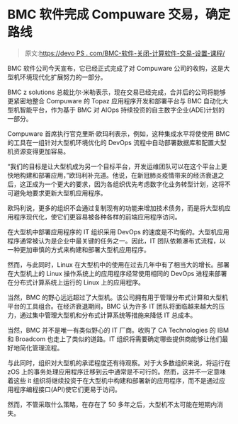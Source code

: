 # BMC 软件完成 Compuware 交易，确定路线

> 原文:[https://devo PS . com/BMC-软件-关闭-计算软件-交易-设置-课程/](https://devops.com/bmc-software-closes-compuware-deal-sets-course/)

BMC 软件公司今天宣布，它已经正式完成了对 Compuware 公司的收购，这是大型机环境现代化扩展努力的一部分。

BMC z solutions 总裁比尔·米勒表示，现在交易已经完成，合并后的公司将能够更紧密地整合 Compuware 的 Topaz 应用程序开发和部署平台与 BMC 自动化大型机智能平台，作为基于 BMC 对 AIOps 持续投资的自主数字企业(ADE)计划的一部分。

Compuware 首席执行官克里斯·欧玛利表示，例如，这种集成水平将使使用 BMC 的工具在一组针对大型机环境优化的 DevOps 流程中自动部署数据库和配置大型机资源变得更加容易。

“我们的目标是让大型机成为另一个目标平台，开发运维团队可以在这个平台上更快地构建和部署应用，”欧玛利补充道。他说，在新冠肺炎疫情带来的经济衰退之后，这正成为一个更大的要求，因为各组织优先考虑数字化业务转型计划，这将不可避免地要求更新大型机应用程序。

欧玛利说，更多的组织不会通过复制现有的功能来增加技术债务，而是将大型机应用程序现代化，使它们更容易被各种各样的前端应用程序访问。

在大型机中部署应用程序的 IT 组织采用 DevOps 的速度是不均衡的。大型机应用程序通常被认为是企业中最关键的任务之一。因此，IT 团队依赖瀑布式流程，以一种更加审慎的方式来构建和部署大型机应用程序。

然而，与此同时，Linux 在大型机中的使用在过去几年中有了相当大的增长。部署在大型机上的 Linux 操作系统上的应用程序经常使用相同的 DevOps 进程来部署在分布式计算系统上运行的 Linux 上的应用程序。

当然，BMC 的野心远远超过了大型机。该公司拥有用于管理分布式计算和大型机平台的工具组合。在经济衰退期间，BMC 认为许多 IT 团队将面临越来越大的压力，通过集中管理大型机和分布式计算系统等措施来降低 IT 总成本。

当然，BMC 并不是唯一有类似野心的 IT 厂商。收购了 CA Technologies 的 IBM 和 Broadcom 也走上了类似的道路。IT 组织将需要确定哪些提供商能够让他们最好地简化管理流程。

与此同时，组织对大型机的承诺程度还有待观察。对于大多数组织来说，将运行在 zOS 上的事务处理应用程序迁移到云中通常是不可行的。然而，这并不一定意味着这些 it 组织将继续投资于在大型机中构建和部署新的应用程序，而不是通过应用程序编程接口(API)使它们更易于访问。

然而，不管采取什么策略，在存在了 50 多年之后，大型机不太可能在短期内消失。